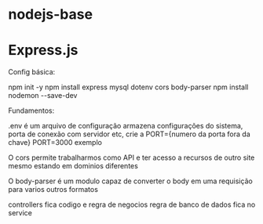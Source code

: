 # nodejs-base
# Express.js
Config básica: 

npm init -y
 npm install express mysql dotenv cors body-parser
npm install nodemon --save-dev


Fundamentos: 

.env é um arquivo de configuração armazena configurações do sistema, porta de conexão com servidor etc, crie a PORT={numero da porta fora da chave} PORT=3000 exemplo

O cors permite trabalharmos como API e ter acesso a recursos de outro site mesmo estando em dominios diferentes 

O body-parser é um modulo capaz de converter o body em uma requisição para varios outros formatos


controllers fica codigo e regra de negocios 
regra de banco de dados fica no service
